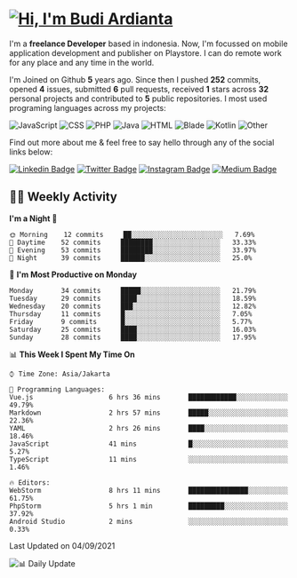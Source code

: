 # [![Hi, I'm Budi Ardianta](https://readme-typing-svg.herokuapp.com?size=24&vCenter=true&lines=%F0%9F%91%8B+Hi%2C+I'm+Budi+Ardianta+;%F0%9F%92%BB+Android+And+Web+Developer+)](https://git.io/typing-svg)

I'm a **freelance Developer** based in indonesia. Now, I'm focussed on mobile application development and publisher on Playstore. I can do remote work for any place and any time in the world.

I'm Joined on Github **5** years ago. Since then I pushed **252** commits, opened **4** issues, submitted **6** pull requests, received **1** stars across **32** personal projects and contributed to **5** public repositories.
I most used programing languages across my projects:

![JavaScript](https://img.shields.io/badge/-JavaScript-%23f1e05a?style=flat&logo=JavaScript&logoColor=white)
![CSS](https://img.shields.io/badge/-CSS-%23563d7c?style=flat&logo=CSS&logoColor=white)
![PHP](https://img.shields.io/badge/-PHP-%234F5D95?style=flat&logo=PHP&logoColor=white)
![Java](https://img.shields.io/badge/-Java-%23b07219?style=flat&logo=Java&logoColor=white)
![HTML](https://img.shields.io/badge/-HTML-%23e34c26?style=flat&logo=HTML&logoColor=white)
![Blade](https://img.shields.io/badge/-Blade-%23f7523f?style=flat&logo=Blade&logoColor=white)
![Kotlin](https://img.shields.io/badge/-Kotlin-%23A97BFF?style=flat&logo=Kotlin&logoColor=white)
![Other](https://img.shields.io/badge/-Other-%23ededed?style=flat&logo=Other&logoColor=white)

Find out more about me & feel free to say hello through any of the social links below:

[![Linkedin Badge](https://img.shields.io/badge/-budiardianata-blue?style=flat&logo=Linkedin&logoColor=white&link=https://www.linkedin.com/in/budiardianata/)](https://www.linkedin.com/in/budiardianata/)
[![Twitter Badge](https://img.shields.io/badge/-budiardianata-%231DA1F2.svg?style=flat&logo=twitter&logoColor=white&link=https://www.twitter.com/budiardianata)](https://www.linkedin.com/in/budiardianata/)
[![Instagram Badge](https://img.shields.io/badge/-budiardianata-purple?style=flat&logo=instagram&logoColor=white&link=https://instagram.com/budiardianata/)](https://instagram.com/budiardianata)
[![Medium Badge](https://img.shields.io/badge/-@budiardianata-%2312100E.svg?style=flat&logo=Medium&logoColor=white&link=https://medium.com/@budiardianata/)](https://medium.com/@budiardianata)

## 👨‍💻 Weekly Activity
<!--START_SECTION:waka-->
**I'm a Night 🦉** 

```text
🌞 Morning    12 commits     ██░░░░░░░░░░░░░░░░░░░░░░░   7.69% 
🌆 Daytime    52 commits     ████████░░░░░░░░░░░░░░░░░   33.33% 
🌃 Evening    53 commits     ████████░░░░░░░░░░░░░░░░░   33.97% 
🌙 Night      39 commits     ██████░░░░░░░░░░░░░░░░░░░   25.0%

```
📅 **I'm Most Productive on Monday** 

```text
Monday       34 commits     █████░░░░░░░░░░░░░░░░░░░░   21.79% 
Tuesday      29 commits     ████░░░░░░░░░░░░░░░░░░░░░   18.59% 
Wednesday    20 commits     ███░░░░░░░░░░░░░░░░░░░░░░   12.82% 
Thursday     11 commits     █░░░░░░░░░░░░░░░░░░░░░░░░   7.05% 
Friday       9 commits      █░░░░░░░░░░░░░░░░░░░░░░░░   5.77% 
Saturday     25 commits     ████░░░░░░░░░░░░░░░░░░░░░   16.03% 
Sunday       28 commits     ████░░░░░░░░░░░░░░░░░░░░░   17.95%

```


📊 **This Week I Spent My Time On** 

```text
⌚︎ Time Zone: Asia/Jakarta

💬 Programming Languages: 
Vue.js                   6 hrs 36 mins       ████████████░░░░░░░░░░░░░   49.79% 
Markdown                 2 hrs 57 mins       █████░░░░░░░░░░░░░░░░░░░░   22.36% 
YAML                     2 hrs 26 mins       ████░░░░░░░░░░░░░░░░░░░░░   18.46% 
JavaScript               41 mins             █░░░░░░░░░░░░░░░░░░░░░░░░   5.27% 
TypeScript               11 mins             ░░░░░░░░░░░░░░░░░░░░░░░░░   1.46%

🔥 Editors: 
WebStorm                 8 hrs 11 mins       ███████████████░░░░░░░░░░   61.75% 
PhpStorm                 5 hrs 1 min         █████████░░░░░░░░░░░░░░░░   37.92% 
Android Studio           2 mins              ░░░░░░░░░░░░░░░░░░░░░░░░░   0.33%

```


 Last Updated on 04/09/2021
<!--END_SECTION:waka-->

![📊 Daily Update](https://github.com/budiardianata/budiardianata/actions/workflows/update-activity.yml/badge.svg)

